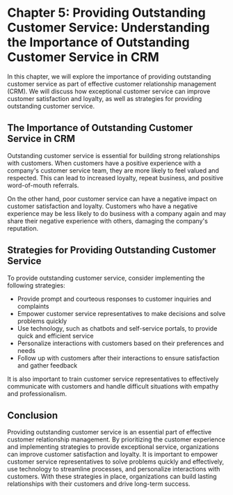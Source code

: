 Chapter 5: Providing Outstanding Customer Service: Understanding the Importance of Outstanding Customer Service in CRM
======================================================================================================================

In this chapter, we will explore the importance of providing outstanding customer service as part of effective customer relationship management (CRM). We will discuss how exceptional customer service can improve customer satisfaction and loyalty, as well as strategies for providing outstanding customer service.

The Importance of Outstanding Customer Service in CRM
-----------------------------------------------------

Outstanding customer service is essential for building strong relationships with customers. When customers have a positive experience with a company's customer service team, they are more likely to feel valued and respected. This can lead to increased loyalty, repeat business, and positive word-of-mouth referrals.

On the other hand, poor customer service can have a negative impact on customer satisfaction and loyalty. Customers who have a negative experience may be less likely to do business with a company again and may share their negative experience with others, damaging the company's reputation.

Strategies for Providing Outstanding Customer Service
-----------------------------------------------------

To provide outstanding customer service, consider implementing the following strategies:

* Provide prompt and courteous responses to customer inquiries and complaints
* Empower customer service representatives to make decisions and solve problems quickly
* Use technology, such as chatbots and self-service portals, to provide quick and efficient service
* Personalize interactions with customers based on their preferences and needs
* Follow up with customers after their interactions to ensure satisfaction and gather feedback

It is also important to train customer service representatives to effectively communicate with customers and handle difficult situations with empathy and professionalism.

Conclusion
----------

Providing outstanding customer service is an essential part of effective customer relationship management. By prioritizing the customer experience and implementing strategies to provide exceptional service, organizations can improve customer satisfaction and loyalty. It is important to empower customer service representatives to solve problems quickly and effectively, use technology to streamline processes, and personalize interactions with customers. With these strategies in place, organizations can build lasting relationships with their customers and drive long-term success.
